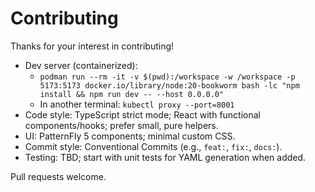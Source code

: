# Contributing

Thanks for your interest in contributing!

- Dev server (containerized):
  - `podman run --rm -it -v $(pwd):/workspace -w /workspace -p 5173:5173 docker.io/library/node:20-bookworm bash -lc "npm install && npm run dev -- --host 0.0.0.0"`
  - In another terminal: `kubectl proxy --port=8001`
- Code style: TypeScript strict mode; React with functional components/hooks; prefer small, pure helpers.
- UI: PatternFly 5 components; minimal custom CSS.
- Commit style: Conventional Commits (e.g., `feat:`, `fix:`, `docs:`).
- Testing: TBD; start with unit tests for YAML generation when added.

Pull requests welcome. 
